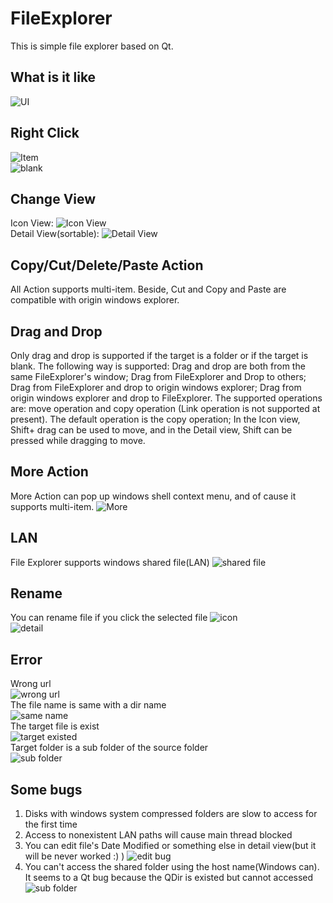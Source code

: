# FileExplorer

This is simple file explorer based on Qt.

## What is it like

![UI](https://raw.githubusercontent.com/HowsonLiu/ReadmeImage/master/FileExplorer/1.png)    

## Right Click
![Item](https://raw.githubusercontent.com/HowsonLiu/ReadmeImage/master/FileExplorer/2.png)    
![blank](https://raw.githubusercontent.com/HowsonLiu/ReadmeImage/master/FileExplorer/3.png)                            

## Change View
Icon View:
![Icon View](https://raw.githubusercontent.com/HowsonLiu/ReadmeImage/master/FileExplorer/4.png)    
Detail View(sortable):
![Detail View](https://raw.githubusercontent.com/HowsonLiu/ReadmeImage/master/FileExplorer/5.png)    
## Copy/Cut/Delete/Paste Action

All Action supports multi-item. Beside, Cut and Copy and Paste are compatible with origin windows explorer.

## Drag and Drop
Only drag and drop is supported if the target is a folder or if the target is blank. The following way is supported: Drag and drop are both from the same FileExplorer's window; Drag from FileExplorer and Drop to others; Drag from FileExplorer and drop to origin windows explorer; Drag from origin windows explorer and drop to FileExplorer. The supported operations are: move operation and copy operation (Link operation is not supported at present). The default operation is the copy operation; In the Icon view, Shift+ drag can be used to move, and in the Detail view, Shift can be pressed while dragging to move.

## More Action
More Action can pop up windows shell context menu, and of cause it supports multi-item.
![More](https://raw.githubusercontent.com/HowsonLiu/ReadmeImage/master/FileExplorer/7.png)    

## LAN

File Explorer supports windows shared file(LAN)
![shared file](https://raw.githubusercontent.com/HowsonLiu/ReadmeImage/master/FileExplorer/8.png)     

## Rename
You can rename file if you click the selected file
![icon](https://raw.githubusercontent.com/HowsonLiu/ReadmeImage/master/FileExplorer/13.png)    
![detail](https://raw.githubusercontent.com/HowsonLiu/ReadmeImage/master/FileExplorer/14.png)   


## Error
Wrong url   
![wrong url](https://raw.githubusercontent.com/HowsonLiu/ReadmeImage/master/FileExplorer/6.png)   
The file name is same with a dir name   
![same name](https://raw.githubusercontent.com/HowsonLiu/ReadmeImage/master/FileExplorer/10.png)   
The target file is exist   
![target existed](https://raw.githubusercontent.com/HowsonLiu/ReadmeImage/master/FileExplorer/11.png)   
Target folder is a sub folder of the source folder   
![sub folder](https://raw.githubusercontent.com/HowsonLiu/ReadmeImage/master/FileExplorer/12.png)   


## Some bugs
1. Disks with windows system compressed folders are slow to access for the first time
2. Access to nonexistent LAN paths will cause main thread blocked
3. You can edit file's Date Modified or something else in detail view(but it will be never worked :) )
![edit bug](https://raw.githubusercontent.com/HowsonLiu/ReadmeImage/master/FileExplorer/16.png)   
4. You can't access the shared folder using the host name(Windows can). It seems to a Qt bug because the QDir is existed but cannot accessed
![sub folder](https://raw.githubusercontent.com/HowsonLiu/ReadmeImage/master/FileExplorer/17.png)   
